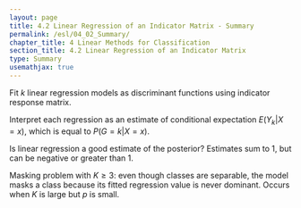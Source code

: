 ```yaml
---
layout: page
title: 4.2 Linear Regression of an Indicator Matrix - Summary
permalink: /esl/04_02_Summary/
chapter_title: 4 Linear Methods for Classification
section_title: 4.2 Linear Regression of an Indicator Matrix
type: Summary
usemathjax: true
---
```


Fit $k$ linear regression models as discriminant functions using indicator response matrix.

Interpret each regression as an estimate of conditional expectation $E(Y_k \lvert X = x)$, which is equal to $P(G = k \lvert X = x)$. 

Is linear regression a good estimate of the posterior? Estimates sum to 1, but can be negative or greater than 1.

Masking problem with $K \geq 3$: even though classes are separable, the model masks a class because its fitted regression value is never dominant. Occurs when $K$ is large but $p$ is small.